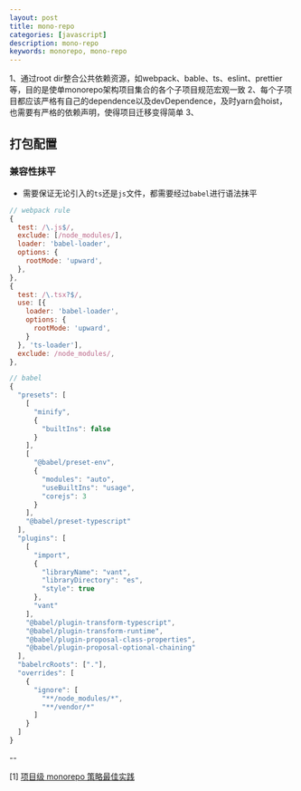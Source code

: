 ```yaml
---
layout: post
title: mono-repo
categories: [javascript]
description: mono-repo
keywords: monorepo, mono-repo
---
```


1、通过root dir整合公共依赖资源，如webpack、bable、ts、eslint、prettier等，目的是使单monorepo架构项目集合的各个子项目规范宏观一致
2、每个子项目都应该严格有自己的dependence以及devDependence，及时yarn会hoist，也需要有严格的依赖声明，使得项目迁移变得简单
3、

## 打包配置

### 兼容性抹平

* 需要保证无论引入的`ts`还是`js`文件，都需要经过`babel`进行语法抹平

```javascript
// webpack rule
{
  test: /\.js$/,
  exclude: [/node_modules/],
  loader: 'babel-loader',
  options: {
    rootMode: 'upward',
  },
},
{
  test: /\.tsx?$/,
  use: [{
    loader: 'babel-loader',
    options: {
      rootMode: 'upward',
    }
  }, 'ts-loader'],
  exclude: /node_modules/,
},
```

```javascript
// babel
{
  "presets": [
    [
      "minify",
      {
        "builtIns": false
      }
    ],
    [
      "@babel/preset-env",
      {
        "modules": "auto",
        "useBuiltIns": "usage",
        "corejs": 3
      }
    ],
    "@babel/preset-typescript"
  ],
  "plugins": [
    [
      "import",
      {
        "libraryName": "vant",
        "libraryDirectory": "es",
        "style": true
      },
      "vant"
    ],
    "@babel/plugin-transform-typescript",
    "@babel/plugin-transform-runtime",
    "@babel/plugin-proposal-class-properties",
    "@babel/plugin-proposal-optional-chaining"
  ],
  "babelrcRoots": ["."],
  "overrides": [
    {
      "ignore": [
        "**/node_modules/*",
        "**/vendor/*"
      ]
    }
  ]
}
```

--

[1] [项目级 monorepo 策略最佳实践](https://segmentfault.com/a/1190000039157365)